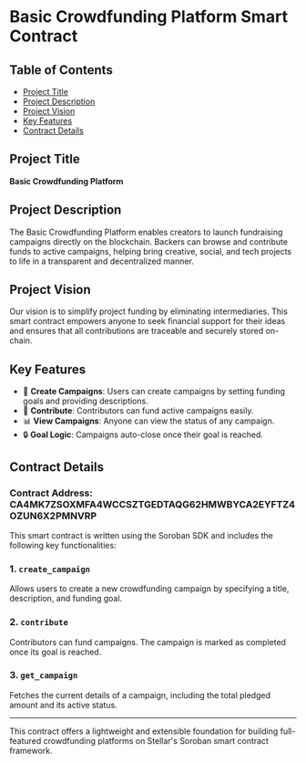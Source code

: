 # Basic Crowdfunding Platform Smart Contract

## Table of Contents
- [Project Title](#project-title)
- [Project Description](#project-description)
- [Project Vision](#project-vision)
- [Key Features](#key-features)
- [Contract Details](#contract-details)

## Project Title

**Basic Crowdfunding Platform**

## Project Description

The Basic Crowdfunding Platform enables creators to launch fundraising campaigns directly on the blockchain. Backers can browse and contribute funds to active campaigns, helping bring creative, social, and tech projects to life in a transparent and decentralized manner.

## Project Vision

Our vision is to simplify project funding by eliminating intermediaries. This smart contract empowers anyone to seek financial support for their ideas and ensures that all contributions are traceable and securely stored on-chain.

## Key Features

- 🎯 **Create Campaigns**: Users can create campaigns by setting funding goals and providing descriptions.
- 🤝 **Contribute**: Contributors can fund active campaigns easily.
- 📊 **View Campaigns**: Anyone can view the status of any campaign.
- 🔒 **Goal Logic**: Campaigns auto-close once their goal is reached.

## Contract Details
### Contract Address: CA4MK7ZSOXMFA4WCCSZTGEDTAQG62HMWBYCA2EYFTZ4OZUN6X2PMNVRP

This smart contract is written using the Soroban SDK and includes the following key functionalities:

### 1. `create_campaign`
Allows users to create a new crowdfunding campaign by specifying a title, description, and funding goal.

### 2. `contribute`
Contributors can fund campaigns. The campaign is marked as completed once its goal is reached.

### 3. `get_campaign`
Fetches the current details of a campaign, including the total pledged amount and its active status.

---

This contract offers a lightweight and extensible foundation for building full-featured crowdfunding platforms on Stellar's Soroban smart contract framework.
